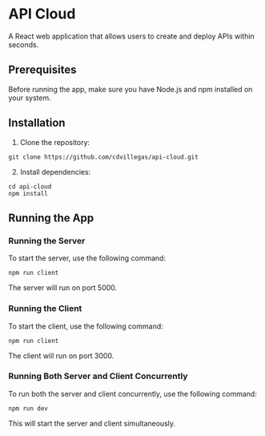 # API Cloud
A React web application that allows users to create and deploy APIs within seconds.

## Prerequisites

Before running the app, make sure you have Node.js and npm installed on your system.

## Installation

1. Clone the repository:
```
git clone https://github.com/cdvillegas/api-cloud.git
```
2. Install dependencies:
```
cd api-cloud
npm install
```

## Running the App

### Running the Server

To start the server, use the following command:
```
npm run client
```
The server will run on port 5000.

### Running the Client

To start the client, use the following command:
```
npm run client
```
The client will run on port 3000.

### Running Both Server and Client Concurrently

To run both the server and client concurrently, use the following command:
```
npm run dev
```
This will start the server and client simultaneously.
